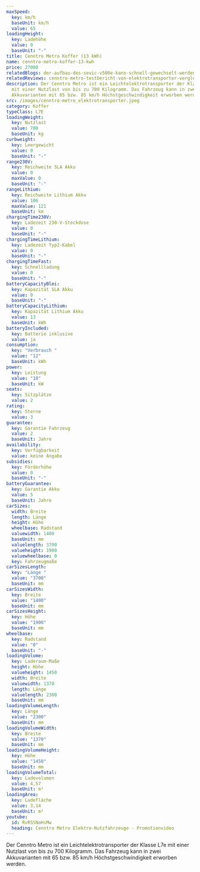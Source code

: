 ```yaml
---
maxSpeed:
  key: km/h
  baseUnit: km/h
  value: 65
loadingHeight:
  key: Ladehöhe
  value: 0
  baseUnit: "-"
title: Cenntro Metro Koffer (13 kWh)
name: cenntro-metro-koffer-13-kwh
price: 27000
relatedBlogs: der-aufbau-des-sevic-v500e-kann-schnell-gewechselt-werden
relatedReviews: cenntro-metro-testbericht-von-elektrotransporter-vergleich
description: Der Cenntro Metro ist ein Leichtelektrotransporter der Klasse L7e
  mit einer Nutzlast von bis zu 700 Kilogramm. Das Fahrzeug kann in zwei
  Akkuvarianten mit 65 bzw. 85 km/h Höchstgeschwindigkeit erworben werden.
src: /images/cenntro-metro_elektrotransporter.jpeg
category: Koffer
typeClass: L7E
loadingWeight:
  key: Nutzlast
  value: 700
  baseUnit: kg
curbweight:
  key: Leergewicht
  value: 0
  baseUnit: "-"
range230V:
  key: Reichweite SLA Akku
  value: 0
  maxValue: 0
  baseUnit: "-"
rangeLithium:
  key: Reichweite Lithium Akku
  value: 106
  maxValue: 121
  baseUnit: km
chargingTime230V:
  key: Ladezeit 230-V-Steckdose
  value: 0
  baseUnit: "-"
chargingTimeLithium:
  key: Ladezeit Typ2-Kabel
  value: 0
  baseUnit: "-"
chargingTimeFast:
  key: Schnellladung
  value: 0
  baseUnit: "-"
batteryCapacityBlei:
  key: Kapazität SLA Akku
  value: 0
  baseUnit: "-"
batteryCapacityLithium:
  key: Kapazität Lithium Akku
  value: 13
  baseUnit: kWh
batteryIncluded:
  key: Batterie inklusive
  value: ja
consumption:
  key: "Verbrauch "
  value: "12"
  baseUnit: kWh
power:
  key: Leistung
  value: "10"
  baseUnit: kW
seats:
  key: Sitzplätze
  value: 2
rating:
  key: Sterne
  value: 3
guarantee:
  key: Garantie Fahrzeug
  value: 2
  baseUnit: Jahre
availability:
  key: Verfügbarkeit
  value: keine Angabe
subsidies:
  key: Förderhöhe
  value: 0
  baseUnit: "-"
batteryGuarantee:
  key: Garantie Akku
  value: 5
  baseUnit: Jahre
carSizes:
  width: Breite
  length: Länge
  height: Höhe
  wheelbase: Radstand
  valuewidth: 1400
  baseUnit: mm
  valuelength: 3700
  valueheight: 1900
  valuewheelbase: 0
  key: Fahrzeugmaße
carSizesLength:
  key: "Länge "
  value: "3700"
  baseUnit: mm
carSizesWidth:
  key: Breite
  value: "1400"
  baseUnit: mm
carSizesHeight:
  key: Höhe
  value: "1900"
  baseUnit: mm
wheelbase:
  key: Radstand
  value: "0"
  baseUnit: "-"
loadingVolume:
  key: Laderaum-Maße
  height: Höhe
  valueheight: 1450
  width: Breite
  valuewidth: 1370
  length: Länge
  valuelength: 2300
  baseUnit: mm
loadingVolumeLength:
  key: Länge
  value: "2300"
  baseUnit: mm
loadingVolumeWidth:
  key: Breite
  value: "1370"
  baseUnit: mm
loadingVolumeHeight:
  key: Höhe
  value: "1450"
  baseUnit: mm
loadingVolumeTotal:
  key: Ladevolumen
  value: 4,57
  baseUnit: m³
loadingArea:
  key: Ladefläche
  value: 3,14
  baseUnit: m²
youtube:
  id: RvRSSNoHsMw
  heading: Cenntro Metro Elektro-Nutzfahrzeuge - Promotionvideo
---
```

Der Cenntro Metro ist ein Leichtelektrotransporter der Klasse L7e mit einer Nutzlast von bis zu 700 Kilogramm. Das Fahrzeug kann in zwei Akkuvarianten mit 65 bzw. 85 km/h Höchstgeschwindigkeit erworben werden.